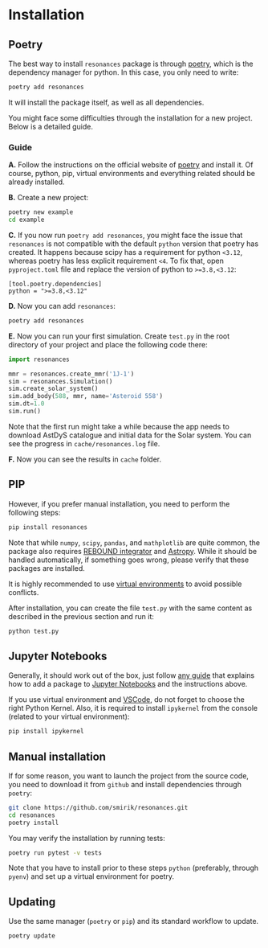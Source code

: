 # Installation

## Poetry

The best way to install `resonances` package is through [poetry](https://python-poetry.org), which is the dependency manager for python. In this case, you only need to write:

```bash
poetry add resonances
```

It will install the package itself, as well as all dependencies.

You might face some difficulties through the installation for a new project. Below is a detailed guide.

### Guide

**A.** Follow the instructions on the official website of [poetry](https://python-poetry.org) and install it. Of course, python, pip, virtual environments and everything related should be already installed.

**B.** Create a new project:

```bash
poetry new example
cd example
```

**C.** If you now run `poetry add resonances`, you might face the issue that `resonances` is not compatible with the default `python` version that poetry has created. It happens because scipy has a requirement for python `<3.12`, whereas poetry has less explicit requirement `<4`. To fix that, open `pyproject.toml` file and replace the version of python to `>=3.8,<3.12`:

```
[tool.poetry.dependencies]
python = ">=3.8,<3.12"
```

**D.** Now you can add `resonances`:

```bash
poetry add resonances
```

**E.** Now you can run your first simulation. Create `test.py` in the root directory of your project and place the following code there:

```python
import resonances

mmr = resonances.create_mmr('1J-1')
sim = resonances.Simulation()
sim.create_solar_system()
sim.add_body(588, mmr, name='Asteroid 558')
sim.dt=1.0
sim.run()
```

Note that the first run might take a while because the app needs to download AstDyS catalogue and initial data for the Solar system. You can see the progress in `cache/resonances.log` file.

**F.** Now you can see the results in `cache` folder.

## PIP

However, if you prefer manual installation, you need to perform the following steps:

```bash
pip install resonances
```

Note that while `numpy`, `scipy`, `pandas`, and `mathplotlib` are quite common, the package also requires [REBOUND integrator](https://rebound.readthedocs.io/en/latest/) and [Astropy](https://www.astropy.org). While it should be handled automatically, if something goes wrong, please verify that these packages are installed.

It is highly recommended to use [virtual environments](https://docs.python.org/3/tutorial/venv.html) to avoid possible conflicts.

After installation, you can create the file `test.py` with the same content as described in the previous section and run it:

```python
python test.py
```

## Jupyter Notebooks

Generally, it should work out of the box, just follow [any guide](https://jakevdp.github.io/blog/2017/12/05/installing-python-packages-from-jupyter/) that explains how to add a package to [Jupyter Notebooks](https://jupyter.org) and the instructions above.

If you use virtual environment and [VSCode](https://code.visualstudio.com), do not forget to choose the right Python Kernel. Also, it is required to install `ipykernel` from the console (related to your virtual environment):

```bash
pip install ipykernel
```

## Manual installation

If for some reason, you want to launch the project from the source code, you need to download it from `github` and install dependencies through `poetry`:

```bash
git clone https://github.com/smirik/resonances.git
cd resonances
poetry install
```

You may verify the installation by running tests:

```bash
poetry run pytest -v tests
```

Note that you have to install prior to these steps `python` (preferably, through `pyenv`) and set up a virtual environment for poetry.

## Updating

Use the same manager (`poetry` or `pip`) and its standard workflow to update.

```bash
poetry update
```
